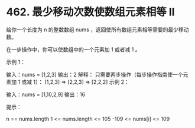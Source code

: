 # 462. 最少移动次数使数组元素相等 II
给你一个长度为 n 的整数数组 nums ，返回使所有数组元素相等需要的最少移动数。

在一步操作中，你可以使数组中的一个元素加 1 或者减 1 。



示例 1：

输入：nums = [1,2,3]
输出：2
解释：
只需要两步操作（每步操作指南使一个元素加 1 或减 1）：
[1,2,3]  =>  [2,2,3]  =>  [2,2,2]
示例 2：

输入：nums = [1,10,2,9]
输出：16


提示：

n == nums.length
1 <= nums.length <= 105
-109 <= nums[i] <= 109
